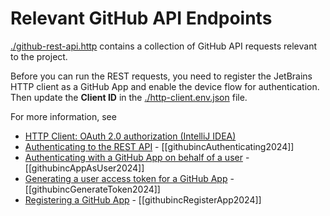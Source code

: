 # Relevant GitHub API Endpoints

[./github-rest-api.http](./github-rest-api.http) contains a collection of GitHub API requests relevant to the project.

Before you can run the REST requests, you need to register the JetBrains HTTP client as a GitHub App and enable the device flow for authentication. Then update the **Client ID** in the [./http-client.env.json](./http-client.env.json) file.

For more information, see

- [HTTP Client: OAuth 2.0 authorization (IntelliJ IDEA)](https://www.jetbrains.com/help/idea/oauth-2-0-authorization.html)
- [Authenticating to the REST API](https://docs.github.com/en/rest/authentication/authenticating-to-the-rest-api) - [[githubincAuthenticating2024]]
- [Authenticating with a GitHub App on behalf of a user](https://docs.github.com/en/apps/creating-github-apps/authenticating-with-a-github-app/authenticating-with-a-github-app-on-behalf-of-a-user) - [[githubincAppAsUser2024]]
- [Generating a user access token for a GitHub App](https://docs.github.com/en/apps/creating-github-apps/authenticating-with-a-github-app/generating-a-user-access-token-for-a-github-app) - [[githubincGenerateToken2024]]
- [Registering a GitHub App](https://docs.github.com/en/apps/creating-github-apps/registering-a-github-app/registering-a-github-app) - [[githubincRegisterApp2024]]
